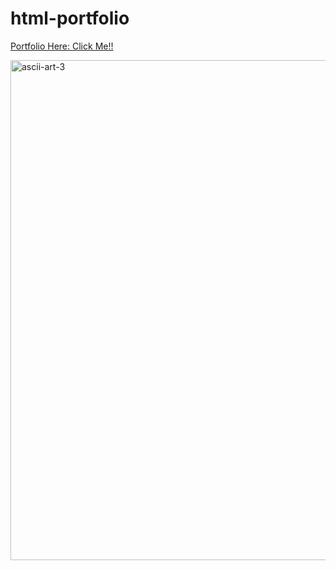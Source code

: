 # html-portfolio

<a href="https://ethicsyber.github.io/html-portfolio/">Portfolio Here: Click Me!!</a>


<img width="900" height="800" alt="ascii-art-3" src="https://github.com/user-attachments/assets/77054734-db5f-4883-a909-fc26d50e384c" />

